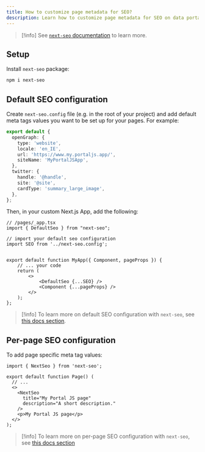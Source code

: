 ```yaml
---
title: How to customize page metadata for SEO?
description: Learn how to customize page metadata for SEO on data portals built with PortalJS
---
```


>[!info]
>See [`next-seo` documentation](https://github.com/garmeeh/next-seo) to learn more.

## Setup

Install `next-seo` package:

```sh
npm i next-seo
```

## Default SEO configuration

Create `next-seo.config` file (e.g. in the root of your project) and add default meta tags values you want to be set up for your pages. For example:

```ts
export default {
  openGraph: {
    type: 'website',
    locale: 'en_IE',
    url: 'https://www.my.portaljs.app/',
    siteName: 'MyPortalJSApp',
  },
  twitter: {
    handle: '@handle',
    site: '@site',
    cardType: 'summary_large_image',
  },
};
```

Then, in your custom Next.js App, add the following:

```tsx
// /pages/_app.tsx
import { DefaultSeo } from "next-seo";

// import your default seo configuration
import SEO from '../next-seo.config';


export default function MyApp({ Component, pageProps }) {
    // ... your code
    return (
        <>
            <DefaultSeo {...SEO} />
            <Component {...pageProps} />
        </>
    );
};

```

>[!info]
>To learn more on default SEO configuration with `next-seo`, see [this docs section](https://github.com/garmeeh/next-seo#default-seo-configuration).

## Per-page SEO configuration

To add page specific meta tag values:

```tsx
import { NextSeo } from 'next-seo';

export default function Page() (
  // ...
  <>
    <NextSeo
      title="My Portal JS page"
      description="A short description."
    />
    <p>My Portal JS page</p>
  </>
);
```

>[!info]
> To learn more on per-page SEO configuration with `next-seo`, see [this docs section](https://github.com/garmeeh/next-seo#add-seo-to-page)
